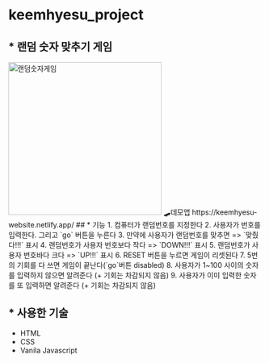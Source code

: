 # keemhyesu_project  
## * 랜덤 숫자 맞추기 게임
<img width="303" alt="랜덤숫자게임" src="https://user-images.githubusercontent.com/98025141/178411261-267607f3-b23c-4547-8097-7a85c1692763.png">
🛹데모앱 https://keemhyesu-website.netlify.app/
## * 기능
1. 컴퓨터가 랜덤번호를 지정한다
2. 사용자가 번호를 입력한다. 그리고 `go` 버튼을 누른다
3. 만약에 사용자가 랜덤번호를 맞추면 => `맞췄다!!!` 표시
4. 랜덤번호가 사용자 번호보다 작다 => `DOWN!!!` 표시
5. 랜덤번호가 사용자 번호바다 크다 => `UP!!!` 표시
6. RESET 버튼을 누르면 게임이 리셋된다
7. 5번의 기회를 다 쓰면 게임이 끝난다(`go`버튼 disabled)
8. 사용자가 1~100 사이의 숫자를 입력하지 않으면 알려준다 (+ 기회는 차감되지 않음)
9. 사용자가 이미 입력한 숫자를 또 입력하면 알려준다 (+ 기회는 차감되지 않음)      

## * 사용한 기술
* HTML
* CSS
* Vanila Javascript
